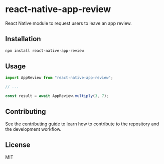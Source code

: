 # react-native-app-review

React Native module to request users to leave an app review.

## Installation

```sh
npm install react-native-app-review
```

## Usage

```js
import AppReview from "react-native-app-review";

// ...

const result = await AppReview.multiply(3, 7);
```

## Contributing

See the [contributing guide](CONTRIBUTING.md) to learn how to contribute to the repository and the development workflow.

## License

MIT
